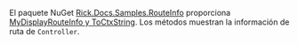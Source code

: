 El paquete NuGet [Rick.Docs.Samples.RouteInfo](https://www.nuget.org/packages/Rick.Docs.Samples.RouteInfo) proporciona [MyDisplayRouteInfo y ToCtxString](https://github.com/Rick-Anderson/RouteInfo/blob/master/Microsoft.Docs.Samples.RouteInfo/ControllerContextExtensions.cs). Los métodos muestran la información de ruta de `Controller`.
